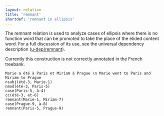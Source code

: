 ```yaml
---
layout: relation
title: 'remnant'
shortdef: 'remnant in ellipsis'
---
```


The remnant relation is used to analyze cases of ellipsis where there is no function word that can be promoted to take the place of the elided content word. For a full discussion of its use, see the universal dependency description ([u-dep/remnant]()).

Currently this construction is not correctly annotated in the French treebank.

~~~ sdparse
Marie a été à Paris et Miriam à Prague \n Marie went to Paris and Miriam to Prague
nsubj(été-3, Marie-1)
nmod(été-3, Paris-5)
case(Paris-5, à-4)
cc(été-3, et-6)
remnant(Marie-1, Miriam-7)
case(Prague-9, à-8)
remnant(Paris-5, Prague-9)
~~~
